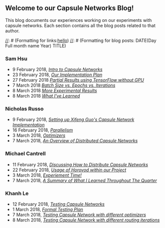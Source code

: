 ## Welcome to our Capsule Networks Blog!

This blog documents our experiences working on our experiments with capsule networks. Each section contains all the blog posts related to that author.


[//]: # (This is a comment)
[//]: # (Formatting for links:[hello](test.md))
[//]: # (Formatting for blog posts: DATE(Day Full month name Year) TITLE)
### Sam Hsu
- 9 February 2018, [_Intro to Capsule Networks_](introduction.md)
- 23 February 2018, [_Our Implementation Plan_](ImplementationPlan.md)
- 27 February 2018 [_Partial Results using TensorFlow without GPU_](CPU_Results1.md)
- 7 March 2018 [_Batch Size vs. Epochs vs. Iterations_](batch_size.md)
- 8 March 2018 [_More Experimental Results_](More_Results.md)
- 8 March 2018 [_What I've Learned_](Sam_learned.md)

### Nicholas Russo
- 9 February 2018, [_Setting up Xifeng Guo's Capsule Network Implementation_](setup.md)
- 16 February 2018, [_Parallelism_](parallelism.md)
- 3 March 2018, [_Optimizers_](optimizers.md)
- 7 March 2018, [_An Overview of Distributed Capsule Networks_](optimizers.md)


### Michael Cantrell
- 11 February 2018, [_Discussing How to Distribute Capsule Networks_](implementation.md)
- 22 February 2018, [_Usage of Horovod within our Project_](horovodUsage.md)
- 3 March 2018, [_Experiement Time!_](michaelExperiments.md)
- 7 March 2018, [_A Summary of What I Learned Throughout The Quarter_](whatMichaelLearned.md)


### Khanh Le
- 12 February 2018, [_Testing Capsule Networks_](testing.md)
- 1 March 2018,  [_Formal Testing Plan_](testingplan.md)
- 7 March 2018,  [_Testing Capsule Network with different optimizers_](test_optimizer.md)
- 8 March 2018,  [_Testing Capsule Network with different routing iterations_](test_routing_iterations.md)
